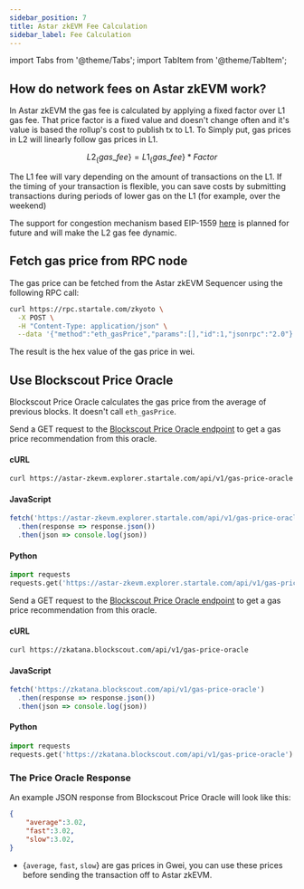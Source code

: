 ```yaml
---
sidebar_position: 7
title: Astar zkEVM Fee Calculation
sidebar_label: Fee Calculation
---
```

import Tabs from '@theme/Tabs';
import TabItem from '@theme/TabItem';

## How do network fees on Astar zkEVM work?
In Astar zkEVM the gas fee is calculated by applying a fixed factor over L1 gas fee. That price factor is a fixed value and doesn't change often and it's value is based the rollup's cost to publish tx to L1. To Simply put, gas prices in L2 will linearly follow gas prices in L1.

$$
L2_\{gas\_fee\} = L1_\{gas\_fee\} * Factor
$$

The L1 fee will vary depending on the amount of transactions on the L1. If the timing of your transaction is flexible, you can save costs by submitting transactions during periods of lower gas on the L1 (for example, over the weekend)

The support for congestion mechanism based EIP-1559 [here](https://eips.ethereum.org/EIPS/eip-1559) is planned for future and will make the L2 gas fee dynamic.

## Fetch gas price from RPC node
The gas price can be fetched from the Astar zkEVM Sequencer using the following RPC call:

```bash
curl https://rpc.startale.com/zkyoto \
  -X POST \
  -H "Content-Type: application/json" \
  --data '{"method":"eth_gasPrice","params":[],"id":1,"jsonrpc":"2.0"}'
  ```

  The result is the hex value of the gas price in wei.

## Use Blockscout Price Oracle
Blockscout Price Oracle calculates the gas price from the average of previous blocks. It doesn't call `eth_gasPrice`.

<Tabs>
<TabItem value="Mainnet" label="Astar zkEVM" default>

Send a GET request to the [Blockscout Price Oracle endpoint](https://astar-zkevm.explorer.startale.com/api/v1/gas-price-oracle) to get a gas price recommendation from this oracle.

#### cURL

```bash
curl https://astar-zkevm.explorer.startale.com/api/v1/gas-price-oracle
```

#### JavaScript

```javascript
fetch('https://astar-zkevm.explorer.startale.com/api/v1/gas-price-oracle')
  .then(response => response.json())
  .then(json => console.log(json))
```

#### Python

```python
import requests
requests.get('https://astar-zkevm.explorer.startale.com/api/v1/gas-price-oracle').json()
```
</TabItem>

<TabItem value="testnet" label="zKatana testnet">

Send a GET request to the [Blockscout Price Oracle endpoint](https://zkatana.blockscout.com/api/v1/gas-price-oracle) to get a gas price recommendation from this oracle.

#### cURL

```bash
curl https://zkatana.blockscout.com/api/v1/gas-price-oracle
```

#### JavaScript

```javascript
fetch('https://zkatana.blockscout.com/api/v1/gas-price-oracle')
  .then(response => response.json())
  .then(json => console.log(json))
```

#### Python

```python
import requests
requests.get('https://zkatana.blockscout.com/api/v1/gas-price-oracle').json()
```
</TabItem>

</Tabs>

### The Price Oracle Response

An example JSON response from Blockscout Price Oracle will look like this:

```json
{
    "average":3.02,
    "fast":3.02,
    "slow":3.02,
}
```

- {`average`, `fast`, `slow`} are gas prices in Gwei, you can use these prices before sending the transaction off to Astar zkEVM.